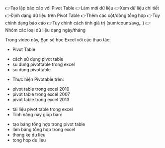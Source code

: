 <!-- \subsection{Bai 1} -->
<!-- #23 Pivot table trong Excel -->

👉Tạo lập báo cáo với Pivot Table
👉Làm mới dữ liệu
👉Xem dữ liệu chi tiết
👉Định dạng dữ liệu trên Pivot Table
👉Thêm các cột/dòng tổng hợp
👉Tùy chỉnh dạng báo cáo
👉Tùy chỉnh cách tính giá trị (sum/count/avg,..)
👉Nhóm các loại dữ liệu dạng ngày/tháng



Trong video này, Bạn sẽ học Excel với các thao tác:
- Pivot Table
+ cách sử dụng pivot table
+ su dung pivottable trong excel
+ su dung pivottable

- Thực hiện Pivotable trên:
+ pivot table trong excel 2010
+ pivot table trong excel 2007
+ pivot table trong excel 2013

- tài liệu pivot table trong excel
- Tính năng này giúp bạn:
+ tạo bảng tổng hợp trong pivot table
+ làm bảng tổng hợp trong excel
+ thong ke du lieu
+ tong hop du lieu
<!-- \subsection{Bai 2} -->

<!-- \subsection{Bai 3} -->

